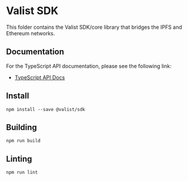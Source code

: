 # Valist SDK

This folder contains the Valist SDK/core library that bridges the IPFS and Ethereum networks.

## Documentation

For the TypeScript API documentation, please see the following link:

* [TypeScript API Docs](https://docs.valist.io/lib/classes/_index_.valist.html)

## Install

```shell
npm install --save @valist/sdk
```

## Building

```shell
npm run build
```

## Linting

```shell
npm run lint
```

